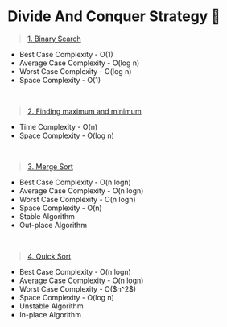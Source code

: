 # Divide And Conquer Strategy 🍕

><a href="https://github.com/Shubx10/Algorithms/blob/main/DAC/BinarySearch.cpp">1. Binary Search</a><br>
<ul>
  <li>Best Case Complexity - O(1)</li>
  <li>Average Case Complexity - O(log n)</li>
  <li>Worst Case Complexity - O(log n)</li>
  <li>Space Complexity - O(1)</li>
</ul>
<br>

><a href="https://github.com/Shubx10/Algorithms/blob/main/DAC/MinMax.cpp">2. Finding maximum and minimum</a><br>
<ul>
  <li>Time Complexity - O(n)</li>
  <li>Space Complexity - O(log n)</li>
</ul>
<br>

><a href="https://github.com/Shubx10/Algorithms/blob/main/Sorting/MergeSort.cpp">3. Merge Sort</a><br>
<ul>
    <li>Best Case Complexity - O(n logn)</li>
    <li>Average Case Complexity - O(n logn)</li>
    <li>Worst Case Complexity - O(n logn)</li>
    <li>Space Complexity - O(n)</li>
    <li>Stable Algorithm</li>
    <li>Out-place Algorithm</li>
</ul>
<br>

><a href="https://github.com/Shubx10/Algorithms/blob/main/Sorting/QuickSort.cpp">4. Quick Sort</a><br>
<ul>
    <li>Best Case Complexity - O(n logn)</li>
    <li>Average Case Complexity - O(n logn)</li>
    <li>Worst Case Complexity - O($n^2$)</li>
    <li>Space Complexity - O(log n)</li>
    <li>Unstable Algorithm</li>
    <li>In-place Algorithm</li>
</ul>
